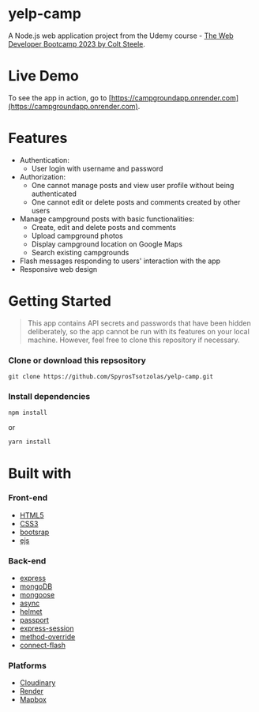 # yelp-camp
A Node.js web application project from the Udemy course - [The Web Developer Bootcamp 2023 by Colt Steele](https://www.udemy.com/course/the-web-developer-bootcamp/).
# Live Demo
To see the app in action, go to [https://campgroundapp.onrender.com](https://campgroundapp.onrender.com).
# Features
  - Authentication:
    - User login with username and password
  - Authorization:
    - One cannot manage posts and view user profile without being authenticated
    - One cannot edit or delete posts and comments created by other users
  - Manage campground posts with basic functionalities:
    - Create, edit and delete posts and comments
    - Upload campground photos
    - Display campground location on Google Maps
    - Search existing campgrounds
  - Flash messages responding to users' interaction with the app
  - Responsive web design

# Getting Started
> This app contains API secrets and passwords that have been hidden deliberately, so the app cannot be run with its features on your local machine. However, feel free to clone this repository if necessary.
### Clone or download this repsository
    git clone https://github.com/SpyrosTsotzolas/yelp-camp.git
### Install dependencies
    npm install
or    

    yarn install
# Built with
### Front-end 
  - [HTML5](https://developer.mozilla.org/en-US/docs/Learn/HTML)
  - [CSS3](https://developer.mozilla.org/en-US/docs/Web/CSS)
  - [bootsrap](https://getbootstrap.com/)
  -  [ejs](https://ejs.co/)
### Back-end
  - [express](http://expressjs.com/)
  - [mongoDB](https://www.mongodb.com/)
  - [mongoose](https://mongoosejs.com/)
  - [async](http://caolan.github.io/async/v3/)
  - [helmet](https://helmetjs.github.io/)
  - [passport](http://www.passportjs.org/)
  - [express-session](https://github.com/expressjs/session#express-session)
  - [method-override](https://github.com/expressjs/method-override#method-override)
  - [connect-flash](https://github.com/jaredhanson/connect-flash#connect-flash)
### Platforms
  - [Cloudinary](https://cloudinary.com/)
  - [Render](https://render.com/)  
  - [Mapbox](https://account.mapbox.com/)
